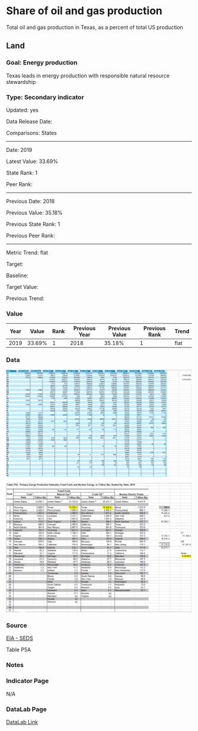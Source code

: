 # Share of oil and gas production

Total oil and gas production in Texas, as a percent of total US production

## Land

### Goal: Energy production

Texas leads in energy production with responsible natural resource stewardship

### Type: Secondary indicator

Updated: yes

Data Release Date: 


Comparisons: States


----

Date: 2019

Latest Value: 33.69% 

State Rank: 1

Peer Rank: 


----

Previous Date: 2018

Previous Value: 35.18%

Previous State Rank: 1

Previous Peer Rank: 


----
Metric Trend: flat

Target: 

Baseline: 

Target Value: 

Previous Trend: 



### Value

| Year      |  Value      | Rank        | Previous Year | Previous Value | Previous Rank | Trend | 
| ----------- | ----------- | ----------- | ----------- | ----------- | ----------- | -----------|
|   2019       | 33.69%     |  1         |      2018   |  35.18%      |      1    |    flat       | 

### Data

![percent_oilgas](./images/percent_oilgas.PNG)


![oilshare](./images/oilgas_share.PNG)

### Source

[EIA - SEDS](https://www.eia.gov/state/seds/seds-data-complete.php?sid=US#StatisticsIndicators)

Table P5A

### Notes


### Indicator Page

N/A

### DataLab Page

[DataLab Link](https://datalab.texas2036.org/zsqgffc/us-regional-energy-data-energy-consumption-prices-expenditures-and-production-estimates?accesskey=gjqmppd)
